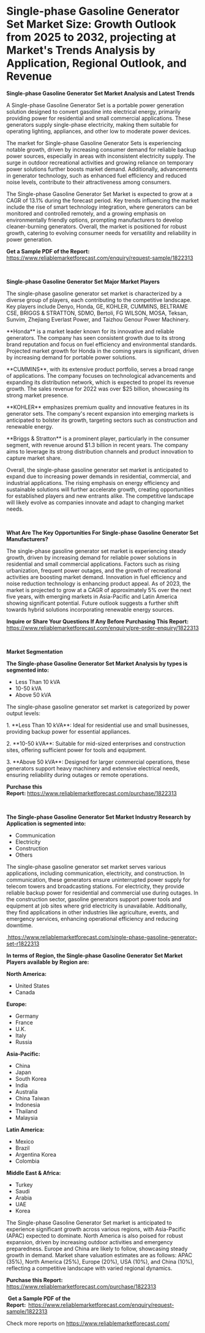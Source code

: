 <p><h1>Single-phase Gasoline Generator Set Market Size: Growth Outlook from 2025 to 2032, projecting at Market's Trends Analysis by Application, Regional Outlook, and Revenue</h1></p><p><strong>Single-phase Gasoline Generator Set Market Analysis and Latest Trends</strong></p>
<p><p>A Single-phase Gasoline Generator Set is a portable power generation solution designed to convert gasoline into electrical energy, primarily providing power for residential and small commercial applications. These generators supply single-phase electricity, making them suitable for operating lighting, appliances, and other low to moderate power devices.</p><p>The market for Single-phase Gasoline Generator Sets is experiencing notable growth, driven by increasing consumer demand for reliable backup power sources, especially in areas with inconsistent electricity supply. The surge in outdoor recreational activities and growing reliance on temporary power solutions further boosts market demand. Additionally, advancements in generator technology, such as enhanced fuel efficiency and reduced noise levels, contribute to their attractiveness among consumers.</p><p>The Single-phase Gasoline Generator Set Market is expected to grow at a CAGR of 13.1% during the forecast period. Key trends influencing the market include the rise of smart technology integration, where generators can be monitored and controlled remotely, and a growing emphasis on environmentally friendly options, prompting manufacturers to develop cleaner-burning generators. Overall, the market is positioned for robust growth, catering to evolving consumer needs for versatility and reliability in power generation.</p></p>
<p><strong>Get a Sample PDF of the Report:&nbsp;</strong> <a href="https://www.reliablemarketforecast.com/enquiry/request-sample/1822313?utm_campaign=2255&utm_medium=2&utm_source=Github&utm_content=ia&utm_term=14022025&utm_id=single-phase-gasoline-generator-set">https://www.reliablemarketforecast.com/enquiry/request-sample/1822313</a></p>
<p>&nbsp;</p>
<p><strong>Single-phase Gasoline Generator Set Major Market Players</strong></p>
<p><p>The single-phase gasoline generator set market is characterized by a diverse group of players, each contributing to the competitive landscape. Key players include Denyo, Honda, GE, KOHLER, CUMMINS, BELTRAME CSE, BRIGGS & STRATTON, SDMO, Bertoli, FG WILSON, MOSA, Teksan, Sunvim, Zhejiang Everlast Power, and Taizhou Genour Power Machinery.</p><p>**Honda** is a market leader known for its innovative and reliable generators. The company has seen consistent growth due to its strong brand reputation and focus on fuel efficiency and environmental standards. Projected market growth for Honda in the coming years is significant, driven by increasing demand for portable power solutions.</p><p>**CUMMINS**, with its extensive product portfolio, serves a broad range of applications. The company focuses on technological advancements and expanding its distribution network, which is expected to propel its revenue growth. The sales revenue for 2022 was over $25 billion, showcasing its strong market presence.</p><p>**KOHLER** emphasizes premium quality and innovative features in its generator sets. The company's recent expansion into emerging markets is anticipated to bolster its growth, targeting sectors such as construction and renewable energy.</p><p>**Briggs & Stratton** is a prominent player, particularly in the consumer segment, with revenue around $1.3 billion in recent years. The company aims to leverage its strong distribution channels and product innovation to capture market share.</p><p>Overall, the single-phase gasoline generator set market is anticipated to expand due to increasing power demands in residential, commercial, and industrial applications. The rising emphasis on energy efficiency and sustainable solutions will further accelerate growth, creating opportunities for established players and new entrants alike. The competitive landscape will likely evolve as companies innovate and adapt to changing market needs.</p></p>
<p>&nbsp;</p>
<p><strong>What Are The Key Opportunities For Single-phase Gasoline Generator Set Manufacturers?</strong></p>
<p><p>The single-phase gasoline generator set market is experiencing steady growth, driven by increasing demand for reliable power solutions in residential and small commercial applications. Factors such as rising urbanization, frequent power outages, and the growth of recreational activities are boosting market demand. Innovation in fuel efficiency and noise reduction technology is enhancing product appeal. As of 2023, the market is projected to grow at a CAGR of approximately 5% over the next five years, with emerging markets in Asia-Pacific and Latin America showing significant potential. Future outlook suggests a further shift towards hybrid solutions incorporating renewable energy sources.</p></p>
<p><strong>Inquire or Share Your Questions If Any Before Purchasing This Report:</strong> <a href="https://www.reliablemarketforecast.com/enquiry/pre-order-enquiry/1822313?utm_campaign=2255&utm_medium=2&utm_source=Github&utm_content=ia&utm_term=14022025&utm_id=single-phase-gasoline-generator-set">https://www.reliablemarketforecast.com/enquiry/pre-order-enquiry/1822313</a></p>
<p>&nbsp;</p>
<p><strong>Market Segmentation</strong></p>
<p><strong>The Single-phase Gasoline Generator Set Market Analysis by types is segmented into:</strong></p>
<p><ul><li>Less Than 10 kVA</li><li>10-50 kVA</li><li>Above 50 kVA</li></ul></p>
<p><p>The single-phase gasoline generator set market is categorized by power output levels: </p><p>1. **Less Than 10 kVA**: Ideal for residential use and small businesses, providing backup power for essential appliances.</p><p>2. **10-50 kVA**: Suitable for mid-sized enterprises and construction sites, offering sufficient power for tools and equipment.</p><p>3. **Above 50 kVA**: Designed for larger commercial operations, these generators support heavy machinery and extensive electrical needs, ensuring reliability during outages or remote operations.</p></p>
<p><strong>Purchase this Report:&nbsp;</strong><a href="https://www.reliablemarketforecast.com/purchase/1822313?utm_campaign=2255&utm_medium=2&utm_source=Github&utm_content=ia&utm_term=14022025&utm_id=single-phase-gasoline-generator-set">https://www.reliablemarketforecast.com/purchase/1822313</a></p>
<p>&nbsp;</p>
<p><strong>The Single-phase Gasoline Generator Set Market Industry Research by Application is segmented into:</strong></p>
<p><ul><li>Communication</li><li>Electricity</li><li>Construction</li><li>Others</li></ul></p>
<p><p>The single-phase gasoline generator set market serves various applications, including communication, electricity, and construction. In communication, these generators ensure uninterrupted power supply for telecom towers and broadcasting stations. For electricity, they provide reliable backup power for residential and commercial use during outages. In the construction sector, gasoline generators support power tools and equipment at job sites where grid electricity is unavailable. Additionally, they find applications in other industries like agriculture, events, and emergency services, enhancing operational efficiency and reducing downtime.</p></p>
<p><a href="https://www.reliablemarketforecast.com/single-phase-gasoline-generator-set-r1822313?utm_campaign=2255&utm_medium=2&utm_source=Github&utm_content=ia&utm_term=14022025&utm_id=single-phase-gasoline-generator-set">&nbsp;https://www.reliablemarketforecast.com/single-phase-gasoline-generator-set-r1822313</a></p>
<p><strong>In terms of Region, the Single-phase Gasoline Generator Set Market Players available by Region are:</strong></p>
<p>
    <p> <strong> North America: </strong>
        <ul>
            <li>United States</li>
            <li>Canada</li>
        </ul>
        </p> 
    <p> <strong> Europe: </strong>
        <ul>
            <li>Germany</li>
            <li>France</li>
            <li>U.K.</li>
            <li>Italy</li>
            <li>Russia</li>
        </ul>
        </p> 
    <p> <strong> Asia-Pacific: </strong>
        <ul>
            <li>China</li>
            <li>Japan</li>
            <li>South Korea</li>
            <li>India</li>
            <li>Australia</li>
            <li>China Taiwan</li>
            <li>Indonesia</li>
            <li>Thailand</li>
            <li>Malaysia</li>
        </ul>
        </p> 
    <p> <strong> Latin America: </strong>
        <ul>
            <li>Mexico</li>
            <li>Brazil</li>
            <li>Argentina Korea</li>
            <li>Colombia</li>
        </ul>
        </p> 
    <p> <strong> Middle East & Africa: </strong>
        <ul>
            <li>Turkey</li>
            <li>Saudi</li>
            <li>Arabia</li>
            <li>UAE</li>
            <li>Korea</li>
        </ul>
    </p>
    </p>
<p><p>The Single-phase Gasoline Generator Set market is anticipated to experience significant growth across various regions, with Asia-Pacific (APAC) expected to dominate. North America is also poised for robust expansion, driven by increasing outdoor activities and emergency preparedness. Europe and China are likely to follow, showcasing steady growth in demand. Market share valuation estimates are as follows: APAC (35%), North America (25%), Europe (20%), USA (10%), and China (10%), reflecting a competitive landscape with varied regional dynamics.</p></p>
<p><strong>Purchase this Report: </strong><a href="https://www.reliablemarketforecast.com/purchase/1822313?utm_campaign=2255&utm_medium=2&utm_source=Github&utm_content=ia&utm_term=14022025&utm_id=single-phase-gasoline-generator-set">https://www.reliablemarketforecast.com/purchase/1822313</a></p>
<p>&nbsp;<strong>Get a Sample PDF of the Report:&nbsp;&nbsp;</strong><a href="https://www.reliablemarketforecast.com/enquiry/request-sample/1822313?utm_campaign=2255&utm_medium=2&utm_source=Github&utm_content=ia&utm_term=14022025&utm_id=single-phase-gasoline-generator-set">https://www.reliablemarketforecast.com/enquiry/request-sample/1822313</a></p>
<p><strong></strong></p>
<p>Check more reports on <a href="https://www.reliablemarketforecast.com/?utm_campaign=2255&utm_medium=2&utm_source=Github&utm_content=ia&utm_term=14022025&utm_id=single-phase-gasoline-generator-set">https://www.reliablemarketforecast.com/</a></p>